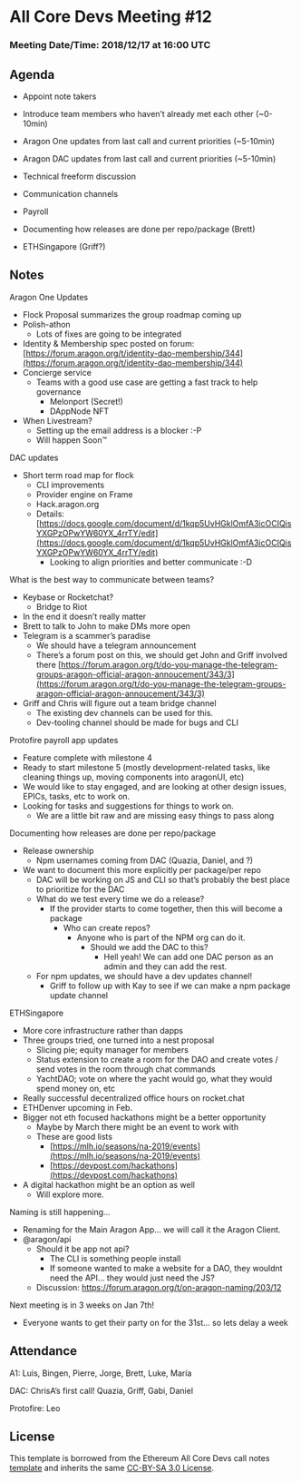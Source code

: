 # All Core Devs Meeting #12
### Meeting Date/Time: 2018/12/17 at 16:00 UTC

## Agenda
- Appoint note takers
- Introduce team members who haven’t already met each other (~0-10min)
- Aragon One updates from last call and current priorities (~5-10min)
- Aragon DAC updates from last call and current priorities (~5-10min)
- Technical freeform discussion

- Communication channels
- Payroll
- Documenting how releases are done per repo/package (Brett)
- ETHSingapore (Griff?)

## Notes
Aragon One Updates

- Flock Proposal summarizes the group roadmap coming up
- Polish-athon
    - Lots of fixes are going to be integrated
- Identity & Membership spec posted on forum: [https://forum.aragon.org/t/identity-dao-membership/344](https://forum.aragon.org/t/identity-dao-membership/344)
- Concierge service
    - Teams with a good use case are getting a fast track to help governance
        - Melonport (Secret!)
        - DAppNode NFT
- When Livestream?
    - Setting up the email address is a blocker :-P
    - Will happen Soon™

DAC updates

- Short term road map for flock
    - CLI improvements
    - Provider engine on Frame
    - Hack.aragon.org
    - Details: [https://docs.google.com/document/d/1kqp5UvHGklOmfA3icOCIQisYXGPzOPwYW60YX_4rrTY/edit](https://docs.google.com/document/d/1kqp5UvHGklOmfA3icOCIQisYXGPzOPwYW60YX_4rrTY/edit)
        - Looking to align priorities and better communicate :-D

What is the best way to communicate between teams?

- Keybase or Rocketchat?
    - Bridge to Riot
- In the end it doesn’t really matter
- Brett to talk to John to make DMs more open
- Telegram is a scammer’s paradise
    - We should have a telegram announcement
    - There’s a forum post on this, we should get John and Griff involved there [https://forum.aragon.org/t/do-you-manage-the-telegram-groups-aragon-official-aragon-annoucement/343/3](https://forum.aragon.org/t/do-you-manage-the-telegram-groups-aragon-official-aragon-annoucement/343/3)
- Griff and Chris will figure out a team bridge channel
    - The existing dev channels can be used for this.
    - Dev-tooling channel should be made for bugs and CLI

Protofire payroll app updates

- Feature complete with milestone 4
- Ready to start milestone 5 (mostly development-related tasks, like cleaning things up, moving components into aragonUI, etc)
- We would like to stay engaged, and are looking at other design issues, EPICs, tasks, etc to work on.
- Looking for tasks and suggestions for things to work on.
    - We are a little bit raw and are missing easy things to pass along

Documenting how releases are done per repo/package

- Release ownership
    - Npm usernames coming from DAC (Quazia, Daniel, and ?)
- We want to document this more explicitly per package/per repo
    - DAC will be working on JS and CLI so that’s probably the best place to prioritize for the DAC
    - What do we test every time we do a release?
        - If the provider starts to come together, then this will become a package
            - Who can create repos?
                - Anyone who is part of the NPM org can do it.
                    - Should we add the DAC to this?
                        - Hell yeah! We can add one DAC person as an admin and they can add the rest.
  - For npm updates, we should have a dev updates channel!
      - Griff to follow up with Kay to see if we can make a npm package update channel

ETHSingapore

- More core infrastructure rather than dapps
- Three groups tried, one turned into a nest proposal
    - Slicing pie; equity manager for members
    - Status extension to create a room for the DAO and create votes / send votes in the room through chat commands
    - YachtDAO; vote on where the yacht would go, what they would spend money on, etc
- Really successful decentralized office hours on rocket.chat
- ETHDenver upcoming in Feb.
- Bigger not eth focused hackathons might be a better opportunity
    - Maybe by March there might be an event to work with
    - These are good lists
        - [https://mlh.io/seasons/na-2019/events](https://mlh.io/seasons/na-2019/events)
        - [https://devpost.com/hackathons](https://devpost.com/hackathons)
- A digital hackathon might be an option as well
    - Will explore more.

Naming is still happening…

- Renaming for the Main Aragon App… we will call it the Aragon Client.
- @aragon/api
    - Should it be app not api?
        - The CLI is something people install
        - If someone wanted to make a website for a DAO, they wouldnt need the API… they would just need the JS?
  - Discussion: https://forum.aragon.org/t/on-aragon-naming/203/12

Next meeting is in 3 weeks on Jan 7th!

- Everyone wants to get their party on for the 31st… so lets delay a week

## Attendance
A1: Luis, Bingen, Pierre, Jorge, Brett, Luke, María

DAC: ChrisA’s first call! Quazia, Griff, Gabi, Daniel

Protofire: Leo

## License
This template is borrowed from the Ethereum All Core Devs call notes [template](https://github.com/ethereum/pm/blob/master/All%20Core%20Devs%20Meetings/Meeting%20Template.md) and inherits the same [CC-BY-SA 3.0 License](https://github.com/ethereum/pm/blob/master/LICENSE).
